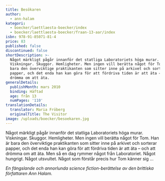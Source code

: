 ```yaml
---
title: Besökaren
author:
  - ann-halam
kategori:
  - boecker/laettlaesta-boecker/index
  - boecker/laettlaesta-boecker/fraan-13-aar/index
isbn: 978-91-85071-81-4
price: 83
published: false
discontinued: false
shortDescription: >-
  Något märkligt pågår innanför det statliga Laboratoriets höga murar.
  Viskningar. Skuggor. Hemligheter. Men ingen vill berätta något för Tom. Han är
  bara den överviktige praktikanten som sitter inne på arkivet och sorterar
  papper, och det enda han kan göra för att fördriva tiden är att äta – och att
  drömma om att äta.
generalDetails:
  publishMonth: mars 2010
  binding: Häftad
  age: från 13
  numPages: '110'
translationDetails:
  translator: Maria Fröberg
  originalTitle: The Visitor
image: /uploads/boecker/besoekaren.jpg
---
```

Något märkligt pågår innanför det statliga Laboratoriets höga murar. Viskningar. Skuggor. Hemligheter. Men ingen vill berätta något för Tom. Han är bara den överviktige praktikanten som sitter inne på arkivet och sorterar papper, och det enda han kan göra för att fördriva tiden är att äta – och att drömma om att äta. Men så en dag rymmer något från Labora­toriet. Något hungrigt. Något utsvultet. Något som förstår precis hur Tom känner sig …

_En fängslande och annorlunda science fiction-berättelse av den brittiska författaren Ann Halam._
